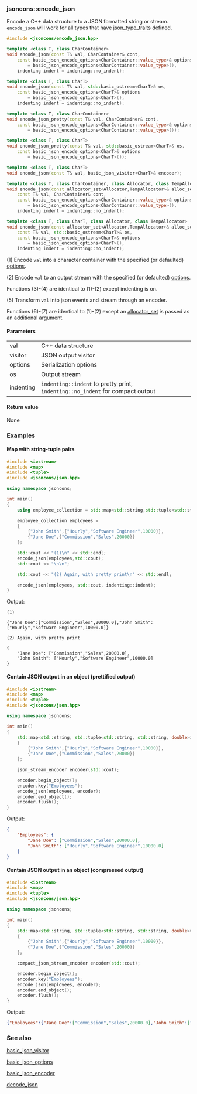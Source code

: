 ### jsoncons::encode_json

Encode a C++ data structure to a JSON formatted string or stream. `encode_json` will work for all types that
have [json_type_traits](https://github.com/danielaparker/jsoncons/blob/master/doc/ref/corelib/json_type_traits.md) defined.

```cpp
#include <jsoncons/encode_json.hpp>

template <class T, class CharContainer>
void encode_json(const T& val, CharContainer& cont, 
    const basic_json_encode_options<CharContainer::value_type>& options  
        = basic_json_encode_options<CharContainer::value_type>(),
    indenting indent = indenting::no_indent);                                   (1)

template <class T, class CharT>                                             
void encode_json(const T& val, std::basic_ostream<CharT>& os, 
    const basic_json_encode_options<CharT>& options  
        = basic_json_encode_options<CharT>(),
    indenting indent = indenting::no_indent);                                   (2) 

template <class T, class CharContainer>
void encode_json_pretty(const T& val, CharContainer& cont, 
    const basic_json_encode_options<CharContainer::value_type>& options  
        = basic_json_encode_options<CharContainer::value_type>());              (3) (since 0.155.0)

template <class T, class CharT>
void encode_json_pretty(const T& val, std::basic_ostream<CharT>& os, 
    const basic_json_encode_options<CharT>& options 
        = basic_json_encode_options<CharT>());                                  (4) (since 0.155.0)        

template <class T, class CharT>
void encode_json(const T& val, basic_json_visitor<CharT>& encoder);             (5)

template <class T, class CharContainer, class Allocator, class TempAllocator>
void encode_json(const allocator_set<Allocator,TempAllocator>& alloc_set,
    const T& val, CharContainer& cont, 
    const basic_json_encode_options<CharContainer::value_type>& options  
        = basic_json_encode_options<CharContainer::value_type>(),
    indenting indent = indenting::no_indent);                                   (6) (since 0.171.0)

template <class T, class CharT, class Allocator, class TempAllocator>                                             
void encode_json(const allocator_set<Allocator,TempAllocator>& alloc_set,
    const T& val, std::basic_ostream<CharT>& os, 
    const basic_json_encode_options<CharT>& options  
        = basic_json_encode_options<CharT>(),
    indenting indent = indenting::no_indent);                                   (7) (since 0.171.0)
```

(1) Encode `val` into a character container with the specified (or defaulted) [options](basic_json_options.md).

(2) Encode `val` to an output stream with the specified (or defaulted) [options](basic_json_options.md).

Functions (3)-(4) are identical to (1)-(2) except indenting is on.

(5) Transform `val` into json events and stream through an encoder.

Functions (6)-(7) are identical to (1)-(2) except an [allocator_set](allocator_set.md) is passed as an additional argument.

#### Parameters

<table>
  <tr>
    <td>val</td>
    <td>C++ data structure</td> 
  </tr>
  <tr>
    <td>visitor</td>
    <td>JSON output visitor</td> 
  </tr>
  <tr>
    <td>options</td>
    <td>Serialization options</td> 
  </tr>
  <tr>
    <td>os</td>
    <td>Output stream</td> 
  </tr>
  <tr>
    <td>indenting</td>
    <td><code>indenting::indent</code> to pretty print, <code>indenting::no_indent</code> for compact output</td> 
  </tr>
</table>

#### Return value

None 
    
### Examples

#### Map with string-tuple pairs

```cpp
#include <iostream>
#include <map>
#include <tuple>
#include <jsoncons/json.hpp>

using namespace jsoncons;

int main()
{
    using employee_collection = std::map<std::string,std::tuple<std::string,std::string,double>>;

    employee_collection employees = 
    { 
        {"John Smith",{"Hourly","Software Engineer",10000}},
        {"Jane Doe",{"Commission","Sales",20000}}
    };

    std::cout << "(1)\n" << std::endl; 
    encode_json(employees,std::cout);
    std::cout << "\n\n";

    std::cout << "(2) Again, with pretty print\n" << std::endl; 

    encode_json(employees, std::cout, indenting::indent);
}
```
Output:
```
(1)

{"Jane Doe":["Commission","Sales",20000.0],"John Smith":["Hourly","Software Engineer",10000.0]}

(2) Again, with pretty print

{
    "Jane Doe": ["Commission","Sales",20000.0],
    "John Smith": ["Hourly","Software Engineer",10000.0]
}
```
    
#### Contain JSON output in an object (prettified output)

```cpp
#include <iostream>
#include <map>
#include <tuple>
#include <jsoncons/json.hpp>

using namespace jsoncons;

int main()
{
    std::map<std::string, std::tuple<std::string, std::string, double>> employees =
    {
        {"John Smith",{"Hourly","Software Engineer",10000}},
        {"Jane Doe",{"Commission","Sales",20000}}
    };

    json_stream_encoder encoder(std::cout);

    encoder.begin_object();
    encoder.key("Employees");
    encode_json(employees, encoder);
    encoder.end_object();
    encoder.flush();
}
```
Output:
```json
{
    "Employees": {
        "Jane Doe": ["Commission","Sales",20000.0],
        "John Smith": ["Hourly","Software Engineer",10000.0]
    }
}
```
    
#### Contain JSON output in an object (compressed output)

```cpp
#include <iostream>
#include <map>
#include <tuple>
#include <jsoncons/json.hpp>

using namespace jsoncons;

int main()
{
    std::map<std::string, std::tuple<std::string, std::string, double>> employees =
    {
        {"John Smith",{"Hourly","Software Engineer",10000}},
        {"Jane Doe",{"Commission","Sales",20000}}
    };

    compact_json_stream_encoder encoder(std::cout);

    encoder.begin_object();
    encoder.key("Employees");
    encode_json(employees, encoder);
    encoder.end_object();
    encoder.flush();
}
```
Output:
```json
{"Employees":{"Jane Doe":["Commission","Sales",20000.0],"John Smith":["Hourly","Software Engineer",10000.0]}}
```

### See also

[basic_json_visitor](basic_json_visitor.md)  

[basic_json_options](basic_json_options.md)  

[basic_json_encoder](basic_json_encoder.md)  

[decode_json](decode_json.md)  

